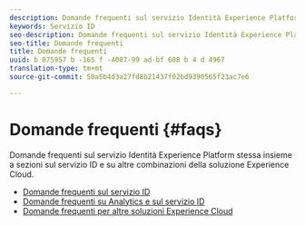 ```yaml
---
description: Domande frequenti sul servizio Identità Experience Platform stessa insieme a sezioni sul servizio ID e su altre combinazioni della soluzione Experience Cloud.
keywords: Servizio ID
seo-description: Domande frequenti sul servizio Identità Experience Platform stessa insieme a sezioni sul servizio ID e su altre combinazioni della soluzione Experience Cloud.
seo-title: Domande frequenti
title: Domande frequenti
uuid: b 075957 b -165 f -4087-99 ad-bf 608 b 4 d 4967
translation-type: tm+mt
source-git-commit: 50a5b4d3a27fd8b21437f02bd9390565f23ac7e6

---
```



# Domande frequenti {#faqs}

Domande frequenti sul servizio Identità Experience Platform stessa insieme a sezioni sul servizio ID e su altre combinazioni della soluzione Experience Cloud.

* [Domande frequenti sul servizio ID](faq.md)
* [Domande frequenti su Analytics e sul servizio ID](analytics-faq.md)
* [Domande frequenti per altre soluzioni Experience Cloud](other-faq.md)
